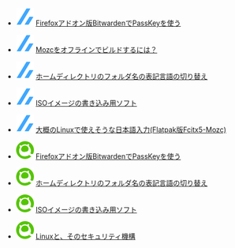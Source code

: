 <!--[START github.com/ikawaha/feedsnippet]--><!--[2024-09-30T13:41:16Z]-->
* ![](./icon/zenn.svg) [Firefoxアドオン版BitwardenでPassKeyを使う](https://zenn.dev/phoepsilonix/articles/passkey_and_bitwarden)
* ![](./icon/zenn.svg) [Mozcをオフラインでビルドするには？](https://zenn.dev/phoepsilonix/articles/mozc-offiline-build)
* ![](./icon/zenn.svg) [ホームディレクトリのフォルダ名の表記言語の切り替え](https://zenn.dev/phoepsilonix/articles/home_directory_name_lang_change)
* ![](./icon/zenn.svg) [ISOイメージの書き込み用ソフト](https://zenn.dev/phoepsilonix/articles/iso-image-writer)
* ![](./icon/zenn.svg) [大概のLinuxで使えそうな日本語入力(Flatpak版Fcitx5-Mozc)](https://zenn.dev/phoepsilonix/articles/flatpak-mozc)

* ![](./icon/qiita.svg) [Firefoxアドオン版BitwardenでPassKeyを使う](https://qiita.com/phoepsilonix/items/0b5af6a6b87c290971fa)
* ![](./icon/qiita.svg) [ホームディレクトリのフォルダ名の表記言語の切り替え](https://qiita.com/phoepsilonix/items/6f23c725cf1228115083)
* ![](./icon/qiita.svg) [ISOイメージの書き込み用ソフト](https://qiita.com/phoepsilonix/items/cc9956325fd5945283c9)
* ![](./icon/qiita.svg) [Linuxと、そのセキュリティ機構](https://qiita.com/phoepsilonix/items/6a17a36d0173c7da4a53)
<!--[END github.com/ikawaha/feedsnippet]-->
